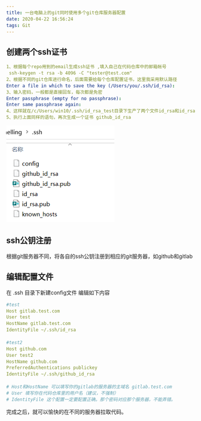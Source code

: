 ```yaml
---
title: 一台电脑上的git同时使用多个git仓库服务器配置
date: 2020-04-22 16:56:24
tags: Git
---
```


## 创建两个ssh证书

```yaml
1、根据每个repo用到的email生成ssh证书 ,填入自己在代码仓库中的邮箱帐号
 ssh-keygen -t rsa -b 4096 -C "tester@test.com"
2、根据不同的git仓库进行命名，后面需要给每个仓库配置证书，这里我采用默认路径
Enter a file in which to save the key (/Users/you/.ssh/id_rsa): 
3、输入密码，一般都是直接回车，每次都是免密 
Enter passphrase (empty for no passphrase):
Enter same passphrase again: 
4、这样就在/c/Users/win10/.ssh/id_rsa_test目录下生产了两个文件id_rsa和id_rsa.pub
5、执行上面同样的语句，再次生成一个证书 github_id_rsa
```

![](g1.png)

## ssh公钥注册

根据git服务器不同，将各自的ssh公钥注册到相应的git服务器，如github和gitlab

## 编辑配置文件

在 .ssh 目录下新建config文件 编辑如下内容

```yaml
#test
Host gitlab.test.com
User test
HostName gitlab.test.com
IdentityFile ~/.ssh/id_rsa

#test2
Host github.com
User test2
HostName github.com
PreferredAuthentications publickey
IdentityFile ~/.ssh/github_id_rsa

# Host和HostName 可以填写你的gitlab的服务器的主域名 gitlab.test.com
# User 填写你在代码仓库里的用户名（建议，不强制）
# IdentityFile 这个配置一定要配置正确。那个密码对应那个服务器，不能弄错。
```

完成之后，就可以愉快的在不同的服务器拉取代码。